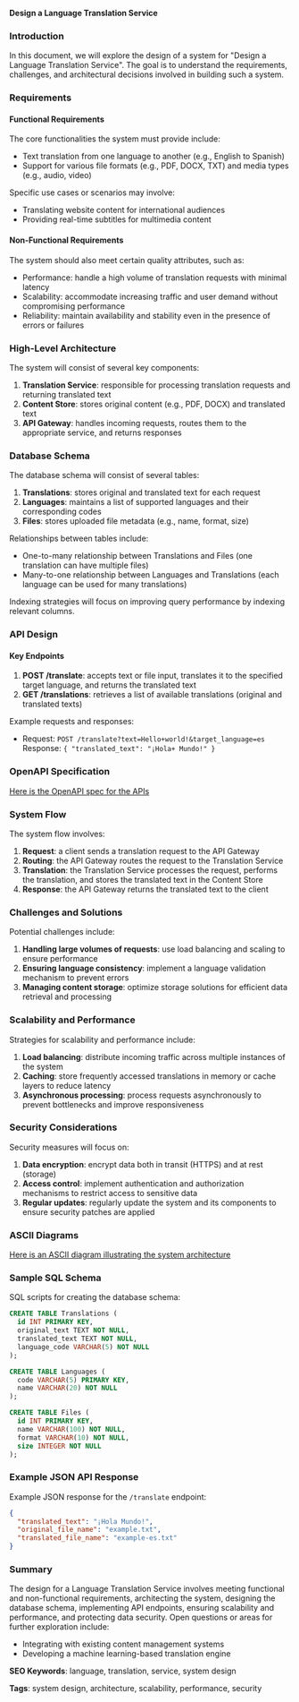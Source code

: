 **Design a Language Translation Service**

### Introduction

In this document, we will explore the design of a system for "Design a Language Translation Service". The goal is to understand the requirements, challenges, and architectural decisions involved in building such a system.

### Requirements

#### Functional Requirements

The core functionalities the system must provide include:

* Text translation from one language to another (e.g., English to Spanish)
* Support for various file formats (e.g., PDF, DOCX, TXT) and media types (e.g., audio, video)

Specific use cases or scenarios may involve:

* Translating website content for international audiences
* Providing real-time subtitles for multimedia content

#### Non-Functional Requirements

The system should also meet certain quality attributes, such as:

* Performance: handle a high volume of translation requests with minimal latency
* Scalability: accommodate increasing traffic and user demand without compromising performance
* Reliability: maintain availability and stability even in the presence of errors or failures

### High-Level Architecture

The system will consist of several key components:

1. **Translation Service**: responsible for processing translation requests and returning translated text
2. **Content Store**: stores original content (e.g., PDF, DOCX) and translated text
3. **API Gateway**: handles incoming requests, routes them to the appropriate service, and returns responses

### Database Schema

The database schema will consist of several tables:

1. **Translations**: stores original and translated text for each request
2. **Languages**: maintains a list of supported languages and their corresponding codes
3. **Files**: stores uploaded file metadata (e.g., name, format, size)

Relationships between tables include:

* One-to-many relationship between Translations and Files (one translation can have multiple files)
* Many-to-one relationship between Languages and Translations (each language can be used for many translations)

Indexing strategies will focus on improving query performance by indexing relevant columns.

### API Design

#### Key Endpoints

1. **POST /translate**: accepts text or file input, translates it to the specified target language, and returns the translated text
2. **GET /translations**: retrieves a list of available translations (original and translated texts)

Example requests and responses:

* Request: `POST /translate?text=Hello+world!&target_language=es`
Response: `{ "translated_text": "¡Hola+ Mundo!" }`

### OpenAPI Specification

[Here is the OpenAPI spec for the APIs](https://example.com/api.yaml)

### System Flow

The system flow involves:

1. **Request**: a client sends a translation request to the API Gateway
2. **Routing**: the API Gateway routes the request to the Translation Service
3. **Translation**: the Translation Service processes the request, performs the translation, and stores the translated text in the Content Store
4. **Response**: the API Gateway returns the translated text to the client

### Challenges and Solutions

Potential challenges include:

1. **Handling large volumes of requests**: use load balancing and scaling to ensure performance
2. **Ensuring language consistency**: implement a language validation mechanism to prevent errors
3. **Managing content storage**: optimize storage solutions for efficient data retrieval and processing

### Scalability and Performance

Strategies for scalability and performance include:

1. **Load balancing**: distribute incoming traffic across multiple instances of the system
2. **Caching**: store frequently accessed translations in memory or cache layers to reduce latency
3. **Asynchronous processing**: process requests asynchronously to prevent bottlenecks and improve responsiveness

### Security Considerations

Security measures will focus on:

1. **Data encryption**: encrypt data both in transit (HTTPS) and at rest (storage)
2. **Access control**: implement authentication and authorization mechanisms to restrict access to sensitive data
3. **Regular updates**: regularly update the system and its components to ensure security patches are applied

### ASCII Diagrams

[Here is an ASCII diagram illustrating the system architecture](https://example.com/architecture.txt)

### Sample SQL Schema

SQL scripts for creating the database schema:

```sql
CREATE TABLE Translations (
  id INT PRIMARY KEY,
  original_text TEXT NOT NULL,
  translated_text TEXT NOT NULL,
  language_code VARCHAR(5) NOT NULL
);

CREATE TABLE Languages (
  code VARCHAR(5) PRIMARY KEY,
  name VARCHAR(20) NOT NULL
);

CREATE TABLE Files (
  id INT PRIMARY KEY,
  name VARCHAR(100) NOT NULL,
  format VARCHAR(10) NOT NULL,
  size INTEGER NOT NULL
);
```

### Example JSON API Response

Example JSON response for the `/translate` endpoint:

```json
{
  "translated_text": "¡Hola Mundo!",
  "original_file_name": "example.txt",
  "translated_file_name": "example-es.txt"
}
```

### Summary

The design for a Language Translation Service involves meeting functional and non-functional requirements, architecting the system, designing the database schema, implementing API endpoints, ensuring scalability and performance, and protecting data security. Open questions or areas for further exploration include:

* Integrating with existing content management systems
* Developing a machine learning-based translation engine

**SEO Keywords**: language, translation, service, system design

**Tags**: system design, architecture, scalability, performance, security